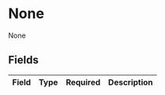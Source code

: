 # None

None


## Fields

| Field       | Type        | Required    | Description |
| ----------- | ----------- | ----------- | ----------- |